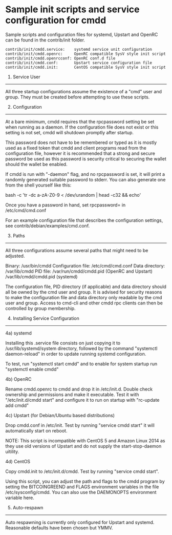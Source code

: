 Sample init scripts and service configuration for cmdd
==========================================================

Sample scripts and configuration files for systemd, Upstart and OpenRC
can be found in the contrib/init folder.

    contrib/init/cmdd.service:    systemd service unit configuration
    contrib/init/cmdd.openrc:     OpenRC compatible SysV style init script
    contrib/init/cmdd.openrcconf: OpenRC conf.d file
    contrib/init/cmdd.conf:       Upstart service configuration file
    contrib/init/cmdd.init:       CentOS compatible SysV style init script

1. Service User
---------------------------------

All three startup configurations assume the existence of a "cmd" user
and group.  They must be created before attempting to use these scripts.

2. Configuration
---------------------------------

At a bare minimum, cmdd requires that the rpcpassword setting be set
when running as a daemon.  If the configuration file does not exist or this
setting is not set, cmdd will shutdown promptly after startup.

This password does not have to be remembered or typed as it is mostly used
as a fixed token that cmdd and client programs read from the configuration
file, however it is recommended that a strong and secure password be used
as this password is security critical to securing the wallet should the
wallet be enabled.

If cmdd is run with "-daemon" flag, and no rpcpassword is set, it will
print a randomly generated suitable password to stderr.  You can also
generate one from the shell yourself like this:

bash -c 'tr -dc a-zA-Z0-9 < /dev/urandom | head -c32 && echo'

Once you have a password in hand, set rpcpassword= in /etc/cmd/cmd.conf

For an example configuration file that describes the configuration settings,
see contrib/debian/examples/cmd.conf.

3. Paths
---------------------------------

All three configurations assume several paths that might need to be adjusted.

Binary:              /usr/bin/cmdd
Configuration file:  /etc/cmd/cmd.conf
Data directory:      /var/lib/cmdd
PID file:            /var/run/cmdd/cmdd.pid (OpenRC and Upstart)
                     /var/lib/cmdd/cmdd.pid (systemd)

The configuration file, PID directory (if applicable) and data directory
should all be owned by the cmd user and group.  It is advised for security
reasons to make the configuration file and data directory only readable by the
cmd user and group.  Access to cmd-cli and other cmdd rpc clients
can then be controlled by group membership.

4. Installing Service Configuration
-----------------------------------

4a) systemd

Installing this .service file consists on just copying it to
/usr/lib/systemd/system directory, followed by the command
"systemctl daemon-reload" in order to update running systemd configuration.

To test, run "systemctl start cmdd" and to enable for system startup run
"systemctl enable cmdd"

4b) OpenRC

Rename cmdd.openrc to cmdd and drop it in /etc/init.d.  Double
check ownership and permissions and make it executable.  Test it with
"/etc/init.d/cmdd start" and configure it to run on startup with
"rc-update add cmdd"

4c) Upstart (for Debian/Ubuntu based distributions)

Drop cmdd.conf in /etc/init.  Test by running "service cmdd start"
it will automatically start on reboot.

NOTE: This script is incompatible with CentOS 5 and Amazon Linux 2014 as they
use old versions of Upstart and do not supply the start-stop-daemon uitility.

4d) CentOS

Copy cmdd.init to /etc/init.d/cmdd. Test by running "service cmdd start".

Using this script, you can adjust the path and flags to the cmdd program by
setting the BITCOINGREEND and FLAGS environment variables in the file
/etc/sysconfig/cmdd. You can also use the DAEMONOPTS environment variable here.

5. Auto-respawn
-----------------------------------

Auto respawning is currently only configured for Upstart and systemd.
Reasonable defaults have been chosen but YMMV.

